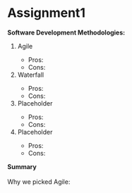 # Assignment1

<strong>Software Development Methodologies:</strong>
<ol>
    <li>Agile</li>
    <ul>
        <li>Pros:</li>
        <li>Cons:</li>
    </ul>
    <li>Waterfall</li>
    <ul>
        <li>Pros:</li>
        <li>Cons:</li>
    </ul>
    <li>Placeholder</li>
    <ul>
        <li>Pros:</li>
        <li>Cons:</li>
    </ul>
    <li>Placeholder</li>
    <ul>
        <li>Pros:</li>
        <li>Cons:</li>
    </ul>
</ol>    

<strong>Summary</strong></br>    
Why we picked Agile:
